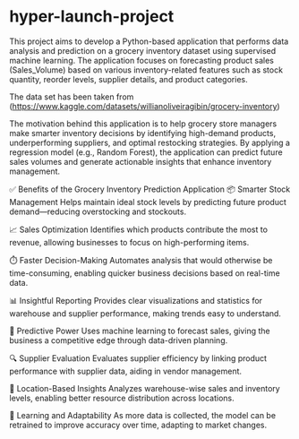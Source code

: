 # hyper-launch-project

This project aims to develop a Python-based application that performs data analysis and prediction on a grocery inventory dataset using supervised machine learning. The application focuses on forecasting product sales (Sales_Volume) based on various inventory-related features such as stock quantity, reorder levels, supplier details, and product categories.

The data set has been taken from (https://www.kaggle.com/datasets/willianoliveiragibin/grocery-inventory)

The motivation behind this application is to help grocery store managers make smarter inventory decisions by identifying high-demand products, underperforming suppliers, and optimal restocking strategies. By applying a regression model (e.g., Random Forest), the application can predict future sales volumes and generate actionable insights that enhance inventory management.

✅ Benefits of the Grocery Inventory Prediction Application
📦 Smarter Stock Management
Helps maintain ideal stock levels by predicting future product demand—reducing overstocking and stockouts.

📈 Sales Optimization
Identifies which products contribute the most to revenue, allowing businesses to focus on high-performing items.

⏱️ Faster Decision-Making
Automates analysis that would otherwise be time-consuming, enabling quicker business decisions based on real-time data.

📊 Insightful Reporting
Provides clear visualizations and statistics for warehouse and supplier performance, making trends easy to understand.

🤖 Predictive Power
Uses machine learning to forecast sales, giving the business a competitive edge through data-driven planning.

🔍 Supplier Evaluation
Evaluates supplier efficiency by linking product performance with supplier data, aiding in vendor management.

🏪 Location-Based Insights
Analyzes warehouse-wise sales and inventory levels, enabling better resource distribution across locations.

🧠 Learning and Adaptability
As more data is collected, the model can be retrained to improve accuracy over time, adapting to market changes.

